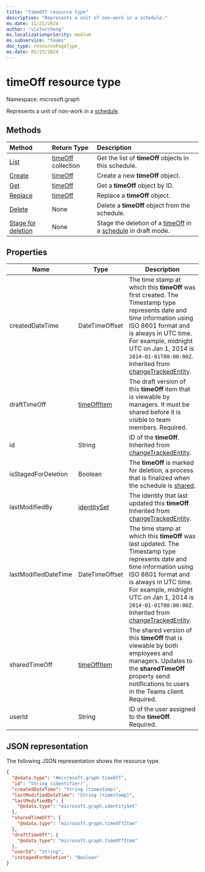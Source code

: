 ```yaml
---
title: "timeOff resource type"
description: "Represents a unit of non-work in a schedule."
ms.date: 11/21/2024
author: "victorcheng"
ms.localizationpriority: medium
ms.subservice: "teams"
doc_type: resourcePageType_
ms.date: 05/23/2024
---
```


# timeOff resource type

Namespace: microsoft.graph

Represents a unit of non-work in a [schedule](../resources/schedule.md).

## Methods

| Method       | Return Type  |Description|
|:---------------|:--------|:----------|
|[List](../api/schedule-list-timesoff.md) | [timeOff](timeoff.md) collection | Get the list of **timeOff** objects in this schedule.|
|[Create](../api/schedule-post-timesoff.md) | [timeOff](timeoff.md) | Create a new **timeOff** object.|
|[Get](../api/timeoff-get.md) | [timeOff](timeoff.md) | Get a **timeOff** object by ID.|
|[Replace](../api/timeoff-put.md) | [timeOff](timeoff.md) | Replace a **timeOff** object.|
|[Delete](../api/timeoff-delete.md) | None | Delete a **timeOff** object from the schedule.|
|[Stage for deletion](../api/changetrackedentity-stagefordeletion.md)| None    |Stage the deletion of a [timeOff](timeoff.md) in a [schedule](schedule.md) in draft mode.|

## Properties
|Name          |Type           |Description                                                                                                                                      |
|--------------|---------------|-------------------------------------------------------------------------------------------------------------------------------------------------|
| createdDateTime		| DateTimeOffset        |The time stamp at which this **timeOff** was first created. The Timestamp type represents date and time information using ISO 8601 format and is always in UTC time. For example, midnight UTC on Jan 1, 2014 is `2014-01-01T00:00:00Z`.  Inherited from [changeTrackedEntity](../resources/changetrackedentity.md).|
| draftTimeOff		| [timeOffItem](timeoffitem.md)        |The draft version of this **timeOff** item that is viewable by managers. It must be shared before it is visible to team members. Required.|
| id			| String      |ID of the **timeOff**. Inherited from [changeTrackedEntity](../resources/changetrackedentity.md).|
| isStagedForDeletion   | Boolean                      | The **timeOff** is marked for deletion, a process that is finalized when the schedule is [shared](../api/schedule-share.md).     |
| lastModifiedBy		| [identitySet](identityset.md)        |The identity that last updated this **timeOff**. Inherited from [changeTrackedEntity](../resources/changetrackedentity.md).|
| lastModifiedDateTime		| DateTimeOffset        |The time stamp at which this **timeOff** was last updated. The Timestamp type represents date and time information using ISO 8601 format and is always in UTC time. For example, midnight UTC on Jan 1, 2014 is `2014-01-01T00:00:00Z`.  Inherited from [changeTrackedEntity](../resources/changetrackedentity.md).|
| sharedTimeOff 	| [timeOffItem](timeoffitem.md)  |The shared version of this **timeOff** that is viewable by both employees and managers. Updates to the **sharedTimeOff** property send notifications to users in the Teams client. Required.|
| userId 			| String      |ID of the user assigned to the **timeOff**. Required.|

## JSON representation

The following JSON representation shows the resource type.

<!-- {
  "blockType": "resource",
  "keyProperty": "id",
  "@odata.type": "microsoft.graph.timeOff",
   "baseType":"microsoft.graph.changeTrackedEntity"
}-->

```json
{
  "@odata.type": "#microsoft.graph.timeOff",
  "id": "String (identifier)",
  "createdDateTime": "String (timestamp)",
  "lastModifiedDateTime": "String (timestamp)",
  "lastModifiedBy": {
    "@odata.type": "microsoft.graph.identitySet"
  },
  "sharedTimeOff": {
    "@odata.type": "microsoft.graph.timeOffItem"
  },
  "draftTimeOff": {
    "@odata.type": "microsoft.graph.timeOffItem"
  },
  "userId": "String",
  "isStagedForDeletion": "Boolean"
}
```


<!-- uuid: 8fcb5dbc-d5aa-4681-8e31-b001d5168d79
2015-10-25 14:57:30 UTC -->
<!--
{
  "type": "#page.annotation",
  "description": "timeOff resource",
  "keywords": "",
  "section": "documentation",
  "tocPath": "",
  "suppressions": []
}
-->


